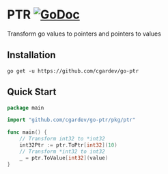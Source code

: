 # PTR [![GoDoc][doc-img]][doc]

Transform go values to pointers and pointers to values

## Installation
`go get -u https://github.com/cgardev/go-ptr`


[doc-img]: https://pkg.go.dev/badge/github.com/cgardev/go-ptr
[doc]: https://pkg.go.dev/github.com/cgardev/go-ptr

## Quick Start
```go
package main

import "github.com/cgardev/go-ptr/pkg/ptr"

func main() {
	// Transform int32 to *int32
	int32Ptr := ptr.ToPtr[int32](10)
	// Transform *int32 to int32
	_ = ptr.ToValue[int32](value)
}

```
